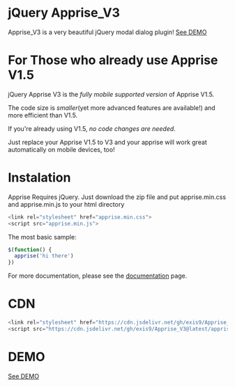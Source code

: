 # jQuery Apprise_V3

Apprise_V3 is a very beautiful jQuery modal dialog plugin! [See DEMO](https://exis9.github.io/Apprise_V3/sample.html)


# For Those who already use Apprise V1.5

jQuery Apprise V3 is the *fully mobile supported version* of Apprise V1.5.

The code size is *smaller*(yet more advanced features are available!) and more efficient than V1.5.

If you're already using V1.5, *no code changes are needed*. 

Just replace your Apprise V1.5 to V3 and your apprise will work great automatically on mobile devices, too!


# Instalation

Apprise Requires jQuery. 
Just download the zip file and put apprise.min.css and apprise.min.js to your html directory

```js
<link rel="stylesheet" href="apprise.min.css">
<script src="apprise.min.js">
```
The most basic sample:

```js
$(function() {
  apprise('hi there')
})
```

For more documentation, please see the [documentation](https://exis9.github.io/Apprise_V3/sample.html) page.

# CDN

```js
<link rel="stylesheet" href="https://cdn.jsdelivr.net/gh/exis9/Apprise_V3@latest/apprise.min.css">
<script src="https://cdn.jsdelivr.net/gh/exis9/Apprise_V3@latest/apprise.min.js">
```


# DEMO

[See DEMO](https://exis9.github.io/Apprise_V3/sample.html)
